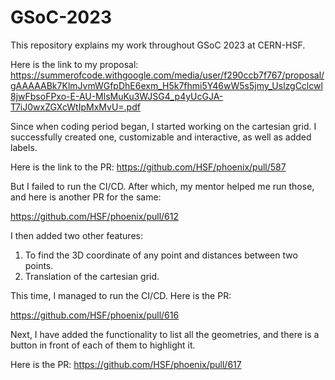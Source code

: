 # GSoC-2023
This repository explains my work throughout GSoC 2023 at CERN-HSF.

Here is the link to my proposal:
https://summerofcode.withgoogle.com/media/user/f290ccb7f767/proposal/gAAAAABk7KlmJvmWGfpDhE6exm_H5k7fhmi5Y46wW5s5jmy_UslzgCclcwl8jwFbsoFPxo-E-AU-MlsMuKu3WJSG4_p4yUcGJA-T7iJ0wxZGXcWtIpMxMvU=.pdf

Since when coding period began, I started working on the cartesian grid. I successfully created one, customizable and interactive, as well as added labels.

Here is the link to the PR:
https://github.com/HSF/phoenix/pull/587

But I failed to run the CI/CD. After which, my mentor helped me run those, and here is another PR for the same:

https://github.com/HSF/phoenix/pull/612

I then added two other features: 
1. To find the 3D coordinate of any point and distances between two points.
2. Translation of the cartesian grid.

This time, I managed to run the CI/CD. Here is the PR:

https://github.com/HSF/phoenix/pull/616

Next, I have added the functionality to list all the geometries, and there is a button in front of each of them to highlight it.

Here is the PR:
https://github.com/HSF/phoenix/pull/617
